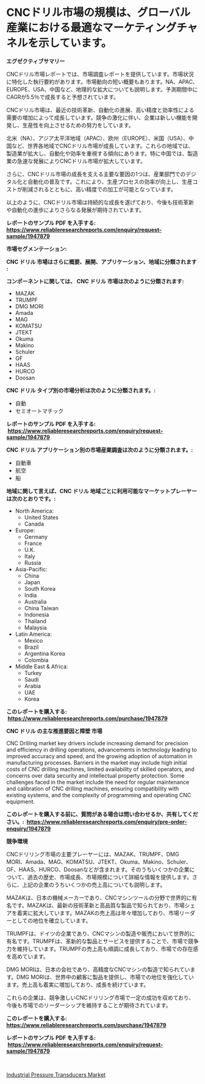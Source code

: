 <p><h1>CNCドリル市場の規模は、グローバル産業における最適なマーケティングチャネルを示しています。</h1></p><p><strong>エグゼクティブサマリー</strong></p>
<p><p>CNCドリル市場レポートでは、市場調査レポートを提供しています。市場状況に特化した執行要約があります。市場動向の短い概要もあります。NA、APAC、EUROPE、USA、中国など、地理的な拡大についても説明します。予測期間中にCAGRが5.5％で成長すると予想されています。</p><p>CNCドリル市場は、最近の技術革新、自動化の進展、高い精度と効率性による需要の増加によって成長しています。競争の激化に伴い、企業は新しい機能を開発し、生産性を向上させるための努力をしています。</p><p>北米（NA）、アジア太平洋地域（APAC）、欧州（EUROPE）、米国（USA）、中国など、世界各地域でCNCドリル市場が成長しています。これらの地域では、製造業が拡大し、自動化や効率を重視する傾向にあります。特に中国では、製造業の急速な発展によりCNCドリル市場が拡大しています。</p><p>さらに、CNCドリル市場の成長を支える主要な要因の1つは、産業部門でのデジタル化と自動化の普及です。これにより、生産プロセスの効率が向上し、生産コストが削減されるとともに、高い精度での加工が可能となっています。</p><p>以上のように、CNCドリル市場は持続的な成長を遂げており、今後も技術革新や自動化の進歩によりさらなる発展が期待されています。</p></p>
<p><strong>レポートのサンプル PDF を入手する: <a href="https://www.reliableresearchreports.com/enquiry/request-sample/1947879">https://www.reliableresearchreports.com/enquiry/request-sample/1947879</a></strong></p>
<p><strong>市場セグメンテーション:</strong></p>
<p><strong> CNC ドリル 市場はさらに概要、展開、アプリケーション、地域に分類されます :</strong></p>
<p><strong>コンポーネントに関しては、 CNC ドリル 市場は次のように分類されます: &nbsp;</strong></p>
<p><ul><li>MAZAK</li><li>TRUMPF</li><li>DMG MORI</li><li>Amada</li><li>MAG</li><li>KOMATSU</li><li>JTEKT</li><li>Okuma</li><li>Makino</li><li>Schuler</li><li>GF</li><li>HAAS</li><li>HURCO</li><li>Doosan</li></ul></p>
<p><strong> CNC ドリル タイプ別の市場分析は次のように分類されます。:</strong></p>
<p><ul><li>自動</li><li>セミオートマチック</li></ul></p>
<p><strong>レポートのサンプル PDF を入手する: &nbsp;<a href="https://www.reliableresearchreports.com/enquiry/request-sample/1947879">https://www.reliableresearchreports.com/enquiry/request-sample/1947879</a></strong></p>
<p><strong> CNC ドリル アプリケーション別の市場産業調査は次のように分類されます。:</strong></p>
<p><ul><li>自動車</li><li>航空</li><li>船</li></ul></p>
<p><strong>地域に関して言えば、CNC ドリル 地域ごとに利用可能なマーケットプレーヤーは次のとおりです。:</strong></p>
<p><ul>
    <li>
        North America:
        <ul>
            <li>United States</li>
            <li>Canada</li>
        </ul>
    </li>
    <li>
        Europe:
        <ul>
            <li>Germany</li>
            <li>France</li>
            <li>U.K.</li>
            <li>Italy</li>
            <li>Russia</li>
        </ul>
    </li>
    <li>
        Asia-Pacific:
        <ul>
            <li>China</li>
            <li>Japan</li>
            <li>South Korea</li>
            <li>India</li>
            <li>Australia</li>
            <li>China Taiwan</li>
            <li>Indonesia</li>
            <li>Thailand</li>
            <li>Malaysia</li>
        </ul>
    </li>
    <li>
        Latin America:
        <ul>
            <li>Mexico</li>
            <li>Brazil</li>
            <li>Argentina Korea</li>
            <li>Colombia</li>
        </ul>
    </li>
    <li>
        Middle East & Africa:
        <ul>
            <li>Turkey</li>
            <li>Saudi</li>
            <li>Arabia</li>
            <li>UAE</li>
            <li>Korea</li>
        </ul>
    </li>
    </ul></p>
<p><strong>このレポートを購入する: &nbsp;<a href="https://www.reliableresearchreports.com/purchase/1947879">https://www.reliableresearchreports.com/purchase/1947879</a></strong></p>
<p><strong>CNC ドリル の主な推進要因と障壁 市場</strong></p>
<p><p>CNC Drilling market key drivers include increasing demand for precision and efficiency in drilling operations, advancements in technology leading to improved accuracy and speed, and the growing adoption of automation in manufacturing processes. Barriers in the market may include high initial costs of CNC drilling machines, limited availability of skilled operators, and concerns over data security and intellectual property protection. Some challenges faced in the market include the need for regular maintenance and calibration of CNC drilling machines, ensuring compatibility with existing systems, and the complexity of programming and operating CNC equipment.</p></p>
<p><strong>このレポートを購入する前に、質問がある場合は問い合わせるか、共有してください。:&nbsp; <a href="https://www.reliableresearchreports.com/enquiry/pre-order-enquiry/1947879">https://www.reliableresearchreports.com/enquiry/pre-order-enquiry/1947879</a></strong></p>
<p><strong>競争環境</strong></p>
<p><p>CNCドリリング市場の主要プレーヤーには、MAZAK、TRUMPF、DMG MORI、Amada、MAG、KOMATSU、JTEKT、Okuma、Makino、Schuler、GF、HAAS、HURCO、Doosanなどが含まれます。そのうちいくつかの企業について、過去の歴史、市場成長、市場規模について詳細な情報を提供します。さらに、上記の企業のうちいくつかの売上高についても説明します。</p><p>MAZAKは、日本の機械メーカーであり、CNCマシンツールの分野で世界的に有名です。MAZAKは、最新の技術革新と高品質な製品で知られており、市場シェアを着実に拡大しています。MAZAKの売上高は年々増加しており、市場リーダーとしての地位を確立しています。</p><p>TRUMPFは、ドイツの企業であり、CNCマシンの製造や販売において世界的に有名です。TRUMPFは、革新的な製品とサービスを提供することで、市場で競争力を維持しています。TRUMPFの売上高も順調に成長しており、市場での存在感を高めています。</p><p>DMG MORIは、日本の会社であり、高精度なCNCマシンの製造で知られています。DMG MORIは、世界中の顧客に製品を提供し、市場での地位を強化しています。売上高も着実に増加しており、成長を続けています。</p><p>これらの企業は、競争激しいCNCドリリング市場で一定の成功を収めており、今後も市場でのリーダーシップを維持することが期待されています。</p></p>
<p><strong>このレポートを購入する: &nbsp; <a href="https://www.reliableresearchreports.com/purchase/1947879">https://www.reliableresearchreports.com/purchase/1947879</a></strong></p>
<p><strong>レポートのサンプル PDF を入手する: &nbsp;<a href="https://www.reliableresearchreports.com/enquiry/request-sample/1947879">https://www.reliableresearchreports.com/enquiry/request-sample/1947879</a></strong><strong></strong></p>
<p>&nbsp;</p>
<p><p><a href="https://circular-yam-9b9.notion.site/Industrial-Pressure-Transducers-Market-Research-Report-The-Key-To-Successful-Business-Strategy-Fore-c2ab698416ea4ed494007ac6d9b7dff6">Industrial Pressure Transducers Market</a></p></p>